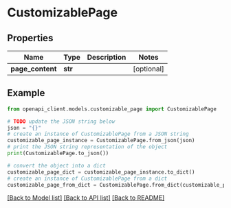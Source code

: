 # CustomizablePage


## Properties

Name | Type | Description | Notes
------------ | ------------- | ------------- | -------------
**page_content** | **str** |  | [optional] 

## Example

```python
from openapi_client.models.customizable_page import CustomizablePage

# TODO update the JSON string below
json = "{}"
# create an instance of CustomizablePage from a JSON string
customizable_page_instance = CustomizablePage.from_json(json)
# print the JSON string representation of the object
print(CustomizablePage.to_json())

# convert the object into a dict
customizable_page_dict = customizable_page_instance.to_dict()
# create an instance of CustomizablePage from a dict
customizable_page_from_dict = CustomizablePage.from_dict(customizable_page_dict)
```
[[Back to Model list]](../README.md#documentation-for-models) [[Back to API list]](../README.md#documentation-for-api-endpoints) [[Back to README]](../README.md)


